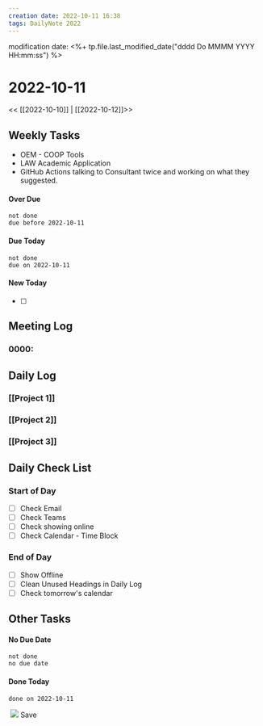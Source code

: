 ```yaml
---
creation date: 2022-10-11 16:38
tags: DailyNote 2022
---
```


modification date: <%+ tp.file.last_modified_date("dddd Do MMMM YYYY HH:mm:ss") %>

# 2022-10-11

<< [[2022-10-10]] | [[2022-10-12]]>>

## Weekly Tasks
-   OEM - COOP Tools
-   LAW Academic Application
-   GitHub Actions talking to Consultant twice and working on what they suggested.


#### Over Due

```tasks
not done
due before 2022-10-11
```

#### Due Today

```tasks
not done
due on 2022-10-11
```

#### New Today
- [ ]

## Meeting Log

### 0000:

## Daily Log

### [[Project 1]]


### [[Project 2]]


### [[Project 3]]

## Daily Check List

### Start of Day

- [ ] Check Email
- [ ] Check Teams
- [ ] Check showing online
- [ ] Check Calendar - Time Block

### End of Day

- [ ] Show Offline
- [ ] Clean Unused Headings in Daily Log
- [ ] Check tomorrow's calendar

## Other Tasks

#### No Due Date

```tasks
not done
no due date
```

#### Done Today

```tasks
done on 2022-10-11
```

 ![](chrome-extension://annlhfjgbkfmbbejkbdpgbmpbcjnehbb/images/saveicon.png) Save